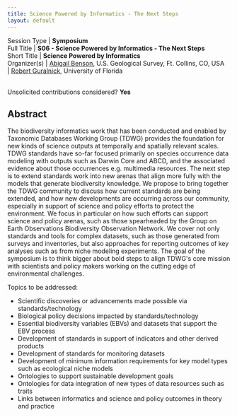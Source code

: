 ```yaml
---
title: Science Powered by Informatics - The Next Steps
layout: default
---
```


Session Type | **Symposium**  
Full Title   | **S06 - Science Powered by Informatics - The Next Steps**  
Short Title  | **Science Powered by Informatics**  
Organizer(s) | [Abigail Benson](albenson@usgs.gov), U.S. Geological Survey, Ft. Collins, CO, USA  
             | [Robert Guralnick](rguralnick@flmnh.ufl.edu), University of Florida  


<p><br />Unsolicited contributions considered? <strong>Yes</strong></p>


## Abstract  

The biodiversity informatics work that has been conducted and enabled by Taxonomic Databases Working Group (TDWG) provides the foundation for new kinds of science outputs at temporally and spatially relevant scales.  TDWG standards have so-far focused primarily on species occurrence data modeling with outputs such as Darwin Core and ABCD, and the associated evidence about those occurrences e.g. multimedia resources.  The next step is to extend standards work into new arenas that align more fully with the models that generate biodiversity knowledge.  We propose to bring together the TDWG community to discuss how current standards are being extended, and how new developments are occurring across our community, especially in support of science and policy efforts to protect the environment.  We focus in particular on how such efforts can support science and policy arenas, such as those spearheaded by the Group on Earth Observations Biodiversity Observation Network.  We cover not only standards and tools for complex datasets, such as those generated from surveys and inventories, but also approaches for reporting outcomes of key analyses such as from niche modeling experiments.  The goal of the symposium is to think bigger about bold steps to align TDWG's core mission with scientists and policy makers working on the cutting edge of environmental challenges. 
 
Topics to be addressed:

* Scientific discoveries or advancements made possible via standards/technology  
* Biological policy decisions impacted by standards/technology  
* Essential biodiversity variables (EBVs) and datasets that support the EBV process  
* Development of standards in support of indicators and other derived products  
* Development of standards for monitoring datasets  
* Development of minimum information requirements for key model types such as ecological niche models  
* Ontologies to support sustainable development goals  
* Ontologies for data integration of new types of data resources such as traits  
* Links between informatics and science and policy outcomes in theory and practice  

